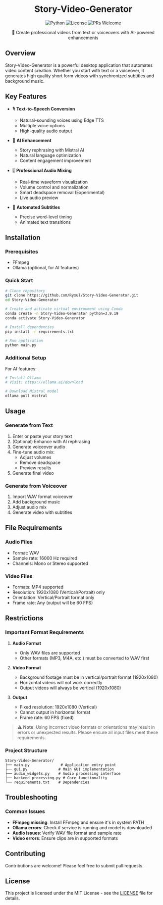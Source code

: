<div align="center">
  <h1>Story-Video-Generator</h1>
  
  [![Python](https://img.shields.io/badge/Python-3.9.19-brightgreen)](https://www.python.org/)
  [![License](https://img.shields.io/badge/License-MIT-blue.svg)](LICENSE)
  [![PRs Welcome](https://img.shields.io/badge/PRs-welcome-brightgreen.svg)](CONTRIBUTING.md)

  🎥 Create professional videos from text or voiceovers with AI-powered enhancements
</div>

## Overview
Story-Video-Generator is a powerful desktop application that automates video content creation. Whether you start with text or a voiceover, it generates high quality short form videos with synchronized subtitles and background music.

## Key Features
- 🎙️ **Text-to-Speech Conversion**
  - Natural-sounding voices using Edge TTS
  - Multiple voice options
  - High-quality audio output

- 🤖 **AI Enhancement**
  - Story rephrasing with Mistral AI
  - Natural language optimization
  - Content engagement improvement

- 🎚️ **Professional Audio Mixing**
  - Real-time waveform visualization
  - Volume control and normalization
  - Smart deadspace removal (Experimental)
  - Live audio preview

- 📝 **Automated Subtitles**
  - Precise word-level timing
  - Animated text transitions


## Installation

### Prerequisites
- FFmpeg
- Ollama (optional, for AI features)

### Quick Start
```bash
# Clone repository
git clone https://github.com/Ryxul/Story-Video-Generator.git
cd Story-Video-Generator

# Create and activate virtual environment using Conda
conda create -n Story-Video-Generator python=3.9.19
conda activate Story-Video-Generator

# Install dependencies
pip install -r requirements.txt

# Run application
python main.py
```

### Additional Setup
For AI features:
```bash
# Install Ollama
# Visit: https://ollama.ai/download

# Download Mistral model
ollama pull mistral
```

## Usage

### Generate from Text
1. Enter or paste your story text
2. (Optional) Enhance with AI rephrasing
3. Generate voiceover audio
4. Fine-tune audio mix:
   - Adjust volumes
   - Remove deadspace
   - Preview results
5. Generate final video

### Generate from Voiceover
1. Import WAV format voiceover
2. Add background music
3. Adjust audio mix
4. Generate video with subtitles

## File Requirements

### Audio Files
- Format: WAV
- Sample rate: 16000 Hz required
- Channels: Mono or Stereo supported

### Video Files
- Formats: MP4 supported
- Resolution: 1920x1080 (Vertical/Portrait) only
- Orientation: Vertical/Portrait format only
- Frame rate: Any (output will be 60 FPS)

## Restrictions

### Important Format Requirements

1. **Audio Format**
   - Only WAV files are supported
   - Other formats (MP3, M4A, etc.) must be converted to WAV first

2. **Video Format**
   - Background footage must be in vertical/portrait format (1920x1080)
   - Horizontal videos will not work correctly
   - Output videos will always be vertical (1920x1080)

3. **Output**
   - Fixed resolution: 1920x1080 (Vertical)
   - Cannot output in horizontal format
   - Frame rate: 60 FPS (fixed)

> ⚠️ **Note**: Using incorrect video formats or orientations may result in errors or unexpected results. Please ensure all input files meet these requirements.

### Project Structure
```
Story-Video-Generator/
├── main.py              # Application entry point
├── gui.py              # Main GUI implementation
├── audio_widgets.py    # Audio processing interface
├── backend_processing.py # Core functionality
└── requirements.txt    # Dependencies
```

## Troubleshooting

### Common Issues
- **FFmpeg missing**: Install FFmpeg and ensure it's in system PATH
- **Ollama errors**: Check if service is running and model is downloaded
- **Audio issues**: Verify WAV file format and sample rate
- **Video errors**: Ensure clips are in supported formats

## Contributing
Contributions are welcome! Please feel free to submit pull requests.

## License
This project is licensed under the MIT License - see the [LICENSE](LICENSE) file for details. 
